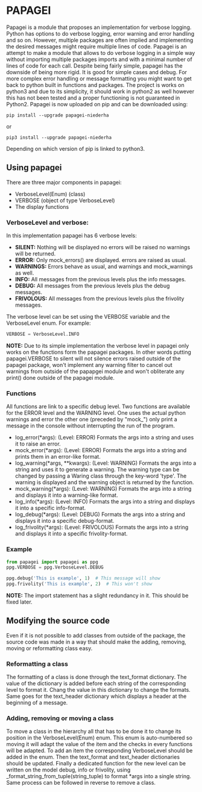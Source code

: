 # PAPAGEI
Papagei is a module that proposes an implementation for verbose logging. Python has options to do verbose logging, 
error warning and error handling and so on. However, multiple packages are often implied and implementing the desired 
messages might require multiple lines of code. Papagei is an attempt to make a module that allows to do verbose logging 
in a simple way without importing multiple packages imports and with a minimal number of lines of code for each call. 
Despite being fairly simple, papagei has the downside of being more rigid. It is good for simple cases and debug. For
more complex error handling or message formatting you might want to get back to python built in functions and packages.
The project is works on python3 and due to its simplicity, it should work in python2 as well however this has not been 
tested and a proper functioning is not guaranteed in Python2. Papagei is now uploaded on pip and can be downloaded 
using:
```
pip install --upgrade papagei-niederha
```
or
```
pip3 install --upgrade papagei-niederha
```
Depending on which version of pip is linked to python3. 
## Using papagei
There are three major components in papagei:
- VerboseLevel(Enum) (class)
- VERBOSE (object of type VerboseLevel)
- The display functions

### VerboseLevel and verbose:
In this implementation papagei has 6 verbose levels:
- **SILENT:** Nothing will be displayed no errors will be raised no warnings will be returned.
- **ERROR:** Only mock_errors() are displayed. errors are raised as usual. 
- **WARNINGS:** Errors behave as usual, and warnings and mock_warnings as well.
- **INFO:** All messages from the previous levels plus the info messages.
- **DEBUG:** All messages from the previous levels plus the debug messages.
- **FRIVOLOUS:** All messages from the previous levels plus the frivolity messages.

The verbose level can be set using the VERBOSE variable and the VerboseLevel enum. For example:
```python
VERBOSE = VerboseLevel.INFO
```
**NOTE:** Due to its simple implementation the verbose level in papagei only works on the functions 
form the papagei packages. In other words putting papagei.VERBOSE to silent will not silence errors raised outside of 
the papagei package, won't implement any warning filter to cancel out warnings from outside of the papapgei module and 
won't obliterate any print() done outside of the papagei module.

### Functions
All functions are link to a specific debug level. Two functions are available for the ERROR level and the WARNING level.
One uses the actual python warnings and error the other one (preceded by "mock_") only print a message in the console 
without interrupting the run of the program.

* log_error(*args): (Level: ERROR) Formats the args into a string and uses it to raise an error.
* mock_error(*args): (Level: ERROR) Formats the args into a string and prints them in an error-like format.
* log_warning(*args, **kwargs): (Level: WARNING) Formats the args into a string and uses it to generate a warning. The 
  warning type can be changed by passing a Waring class through the key-word 'type'. The warning is displayed and the
  warning object is returned by the function.
* mock_warning(*args): (Level: WARNING) Formats the args into a string and displays it into a warning-like format.
* log_info(*args): (Level: INFO) Formats the args into a string and displays it into a specific info-format.
* log_debug(*args): (Level: DEBUG) Formats the args into a string and displays it into a specific debug-format.
* log_frivolity(*args): (Level: FRIVOLOUS) Formats the args into a string and displays it into a specific 
  frivolity-format.

### Example
```python
from papagei import papagei as ppg
ppg.VERBOSE = ppg.VerboseLevel.DEBUG

ppg.debug('This is example', 1)  # This message will show
ppg.frivolity('This is example', 2)  # This won't show
```
**NOTE:** The import statement has a slight redundancy in it. This should be fixed later.
    
## Modifying the source code
Even if it is not possible to add classes from outside of the package, the source code was made in a way that should 
make the adding, removing, moving or reformatting class easy.

### Reformatting a class
The formatting of a class is done through the text_format dictionary. The value of the dictionary is added before 
each string of the corresponding level to format it. Chang the value in this dictionary to change the formats. 
Same goes for the text_header dictionary which displays a header at the beginning of a message.

### Adding, removing or moving a class
To move a class in the hierarchy all that has to be done it to change its position in the VerboseLevel(Enum) enum. 
This enum is auto-numbered so moving it will adapt the value of the item and the checks in every functions will be 
adapted. To add an item the corresponding VerboseLevel should be added in the enum. Then the text_format and text_header 
dictionaries should be updated. Finally a dedicated function for the new level can be written on the model debug, 
info or frivolity, using _format_string_from_tuple(string_tuple) to format *args into a single string. Same process can 
be followed in reverse to remove a class.
